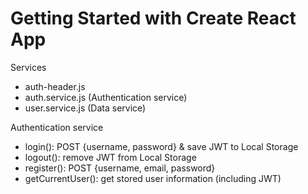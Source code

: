 # Getting Started with Create React App


Services
- auth-header.js
- auth.service.js (Authentication service)
- user.service.js (Data service)


Authentication service
- login(): POST {username, password} & save JWT to Local Storage
- logout(): remove JWT from Local Storage
- register(): POST {username, email, password}
- getCurrentUser(): get stored user information (including JWT)